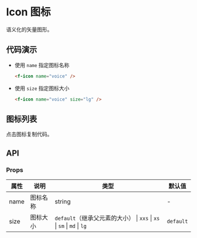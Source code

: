 # Icon 图标

语义化的矢量图形。

## 代码演示

- 使用 `name` 指定图标名称

    <f-icon name="voice" />

    ```html
    <f-icon name="voice" />
    ```

- 使用 `size` 指定图标大小

    <f-icon name="voice" size="lg" />

    ```html
    <f-icon name="voice" size="lg" />
    ```

## 图标列表

点击图标复制代码。

<f-grid cols="5">
  <f-grid-item v-for="icon in icons" :key="icon.id" :style="getStyle(icon)">
  <f-icon :name="icon.id" style="width:25%;height:25%;" slot="icon" />
  </f-grid-item>
</f-grid>

## API

### Props

属性 | 说明     | 类型                                                                   | 默认值
-----|----------|------------------------------------------------------------------------|-----------
name | 图标名称 | string                                                                 | -
size | 图标大小 | `default`（继承父元素的大小） &vert; `xxs` &vert; `xs` &vert; `sm` &vert; `md` &vert; `lg` | `default`

<script>
import icons from 'ant-design-icons/dist/mobile/anticons.json'

export default {
  data: () => ({ icons }),
  methods: {
    getStyle(icon) {
      return {
        cursor: 'pointer',
        background: ['dislike', 'fail', 'success'].indexOf(icon.id) >= 0 ? 'gray' : null
      }
    }
  }
}
</script>
